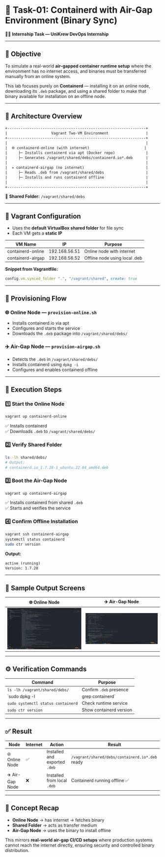 # 🚀 Task-01: Containerd with Air-Gap Environment (Binary Sync)

👨‍💻 **Internship Task — UniKrew DevOps Internship**

---

## 📘 Objective

To simulate a real-world **air-gapped container runtime setup** where the environment has no internet access, and binaries must be transferred manually from an online system.

This lab focuses purely on **Containerd** — installing it on an online node, downloading its `.deb` package, and using a shared folder to make that binary available for installation on an offline node.

---

## 🧱 Architecture Overview
```
+---------------------------------------------------------------+
|                    Vagrant Two-VM Environment                 |
+---------------------------------------------------------------+
|                                                               |
|  🌐 containerd-online (with internet)                         |
|     ├─ Installs containerd via apt (Docker repo)              |
|     ├─ Generates /vagrant/shared/debs/containerd.io*.deb      |
|                                                               |
|  ✈️ containerd-airgap (no internet)                            |
|     ├─ Reads .deb from /vagrant/shared/debs                   |
|     ├─ Installs and runs containerd offline                   |
|                                                               |
+---------------------------------------------------------------+
```
📁 **Shared Folder:** `/vagrant/shared/debs`



---

## 🧩 Vagrant Configuration

- Uses the **default VirtualBox shared folder** for file sync
- Each VM gets a **static IP**

| VM Name | IP | Purpose |
|----------|----|----------|
| containerd-online | 192.168.56.51 | Online node with internet |
| containerd-airgap | 192.168.56.52 | Offline node using local .deb |

**Snippet from Vagrantfile:**
```ruby
config.vm.synced_folder ".", "/vagrant/shared", create: true
```

---

## 🧰 Provisioning Flow

### 🌐 Online Node — `provision-online.sh`
- Installs containerd.io via apt
- Configures and starts the service
- Downloads the `.deb` package into `/vagrant/shared/debs/`

### ✈️ Air-Gap Node — `provision-airgap.sh`
- Detects the `.deb` in `/vagrant/shared/debs/`
- Installs containerd using `dpkg -i`
- Configures and enables containerd offline

---

## 🧪 Execution Steps

### 1️⃣ Start the Online Node
```bash
vagrant up containerd-online
```
✅ Installs containerd  
✅ Downloads `.deb` to `/vagrant/shared/debs/`

### 2️⃣ Verify Shared Folder
```bash
ls -lh shared/debs/
# Output:
# containerd.io_1.7.28-1_ubuntu.22.04_amd64.deb
```

### 3️⃣ Boot the Air-Gap Node
```bash
vagrant up containerd-airgap
```
✅ Installs containerd from shared `.deb`  
✅ Starts and verifies the service

### 4️⃣ Confirm Offline Installation
```bash
vagrant ssh containerd-airgap
systemctl status containerd
sudo ctr version
```
**Output:**
```
active (running)
Version: 1.7.28
```

---

## 📸 Sample Output Screens

| 🌐 Online Node | ✈️ Air-Gap Node |
|----------------|----------------|
| ![Online Node Output](images/1.png) | ![Air-Gap Node Output](images/2.png) |


---

## ⚙️ Verification Commands
| Command | Purpose |
|----------|----------|
| `ls -lh /vagrant/shared/debs/` | Confirm `.deb` presence |
| `sudo dpkg -l | grep containerd` | Verify installation |
| `sudo systemctl status containerd` | Check runtime service |
| `sudo ctr version` | Show containerd version |

---

## ✅ Result
| Node | Internet | Action | Result |
|------|-----------|---------|---------|
| 🌐 Online Node | ✅ | Installed and exported `.deb` | `/vagrant/shared/debs/containerd.io*.deb` ready |
| ✈️ Air-Gap Node | ❌ | Installed from local `.deb` | Containerd running offline ✅ |

---

## 🧠 Concept Recap

- **Online Node** → has internet → fetches binary
- **Shared Folder** → acts as transfer medium
- **Air-Gap Node** → uses the binary to install offline

This mirrors **real-world air-gap CI/CD setups** where production systems cannot reach the internet directly, ensuring security and controlled binary distribution.

